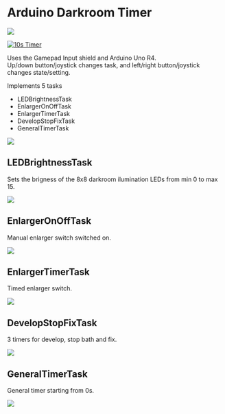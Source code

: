 # Arduino Darkroom Timer

![](doc/DSC_5918.JPG)  

[![10s Timer](doc/DSC_5941.png)](doc/DSC_5941-Kopie.MP4)


Uses the Gamepad Input shield and Arduino Uno R4.  
Up/down button/joystick changes task, and left/right button/joystick changes state/setting.  

Implements 5 tasks
- LEDBrightnessTask
- EnlargerOnOffTask
- EnlargerTimerTask
- DevelopStopFixTask
- GeneralTimerTask

![](doc/index0.JPG)  

## LEDBrightnessTask
Sets the brigness of the 8x8 darkroom ilumination LEDs from min 0 to max 15.

![](doc/index1.JPG)  

## EnlargerOnOffTask
Manual enlarger switch switched on.

![](doc/index2.JPG)  

## EnlargerTimerTask
Timed enlarger switch.

![](doc/index3.JPG)  

## DevelopStopFixTask
3 timers for develop, stop bath and fix.

![](doc/index4.JPG)  

## GeneralTimerTask
General timer starting from 0s.

![](doc/index5.JPG)  

